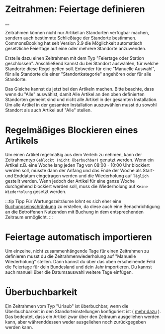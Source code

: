 #  Zeitrahmen: Feiertage definieren

__


Zeitrahmen können nicht nur Artikel an Standorten verfügbar machen, sondern
auch bestimmte Schließtage der Standorte bestimmen. CommonsBooking hat seit
Version 2.9 die Möglichkeit automatisch gesetzliche Feiertage auf eine oder
mehrere Standorte anzuwenden.

Erstelle dazu einen Zeitrahmen mit dem Typ "Feiertage oder Station
geschlossen". Anschließend kannst du bei Standort auswählen, für welche Standorte diese
Regel gelten soll. Entweder für eine "Manuelle Auswahl", für alle Standorte
die einer "Standortkategorie" angehören oder für alle Standorte.

Das Gleiche kannst du jetzt bei den Artikeln machen. Bitte beachte, dass wenn
du "Alle" auswählst, damit Alle Artikel an den oben definierten Standorten
gemeint sind und nicht alle Artikel in der gesamten Installation. Um alle
Artikel in der gesamten Installation auszuwählen musst du sowohl Standort als
auch Artikel auf "Alle" stellen.

# Regelmäßiges Blockieren eines Artikels

Um einen Artikel regelmäßig aus dem Verleih zu nehmen, kann der Zeitrahmentyp `Geblockt (nicht überbuchbar)` genutzt werden.
Wenn ein Artikel z.B. eine Woche lang jeden Tag von 08:00 - 10:00 Uhr blockiert werden soll, müsste dann der Anfang und das Ende der Woche
als Start- und Enddatum eingetragen werden und die Wiederholung auf `Täglich` gestellt werden. Wenn jedoch der Artikel für eine ganze Woche durchgehend blockiert
werden soll, muss die Wiederholung auf `Keine Wiederholung` gesetzt werden.

:::tip Tipp
Für Wartungszeiträume lohnt es sich eher eine [Buchungseinschränkung](/dokumentation/erste-schritte/buchungseinschraenkungen-verwalten) zu erstellen, da diese auch eine Benachrichtigung an die Betroffenen Nutzenden mit Buchung in dem entsprechenden Zeitraum ermöglicht.
:::

#  Feiertage automatisch importieren

Um einzelne, nicht zusammenhängende Tage für einen Zeitrahmen zu definieren
musst du die Zeitrahmenwiederholung auf "Manuelle Wiederholung" stellen. Dann
kannst du über das oben erscheinende Feld die Feiertage für dein Bundesland
und dein Jahr importieren. Du kannst auch manuell über die Datumsauswahl
weitere Tage einfügen.

# Überbuchbarkeit

Ein Zeitrahmen vom Typ "Urlaub" ist überbuchbar, wenn die Überbuchbarkeit in
den Standorteinstellungen konfiguriert ist ( [mehr dazu](/dokumentation/erste-schritte/stationen-anlegen#overbooking) ).
Das bedeutet, dass ein Artikel zwar über den Zeitraum ausgeliehen werden kann,
aber währenddessen weder ausgeliehen noch zurückgegeben werden kann.

